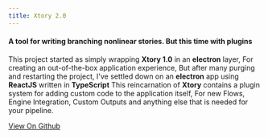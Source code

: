 ```yaml
---
title: Xtory 2.0
---
```

#### A tool for writing branching nonlinear stories. But this time with plugins

This project started as simply wrapping __Xtory 1.0__ in an __electron__ layer,
For creating an out-of-the-box application experience, But after many purging
and restarting the project, I've settled down on an __electron__ app using __ReactJS__ written
in __TypeScript__ This reincarnation of __Xtory__ contains a plugin system for
adding custom code to the application itself, For new Flows, Engine Integration, Custom Outputs
and anything else that is needed for your pipeline.

<a class="button" href="https://github.com/rzvxa/xtory">View On Github</a>

